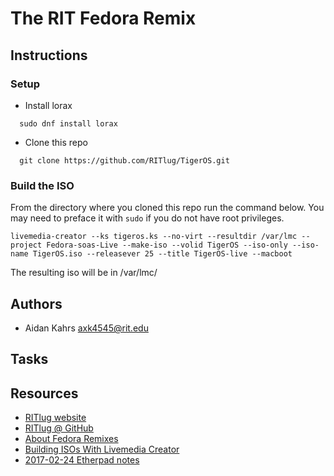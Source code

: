 The RIT Fedora Remix
====================


## Instructions
### Setup 
* Install lorax
```
  sudo dnf install lorax
```
* Clone this repo
```  
  git clone https://github.com/RITlug/TigerOS.git
```
### Build the ISO
From the directory where you cloned this repo run the command below. You may need to preface it with `sudo` if you do not have root privileges.
```
livemedia-creator --ks tigeros.ks --no-virt --resultdir /var/lmc --project Fedora-soas-Live --make-iso --volid TigerOS --iso-only --iso-name TigerOS.iso --releasever 25 --title TigerOS-live --macboot
```
The resulting iso will be in /var/lmc/

## Authors

* Aidan Kahrs <axk4545@rit.edu>


## Tasks


## Resources

* [RITlug website](http://ritlug.com)
* [RITlug @ GitHub](https://github.com/RITlug)
* [About Fedora Remixes](https://fedoraproject.org/wiki/Remix)
* [Building ISOs With Livemedia Creator](https://fedoraproject.org/wiki/Livemedia-creator-_How_to_create_and_use_a_Live_CD)
* [2017-02-24 Etherpad notes](https://etherpad.gnome.org/p/rit-remix-discussion)
